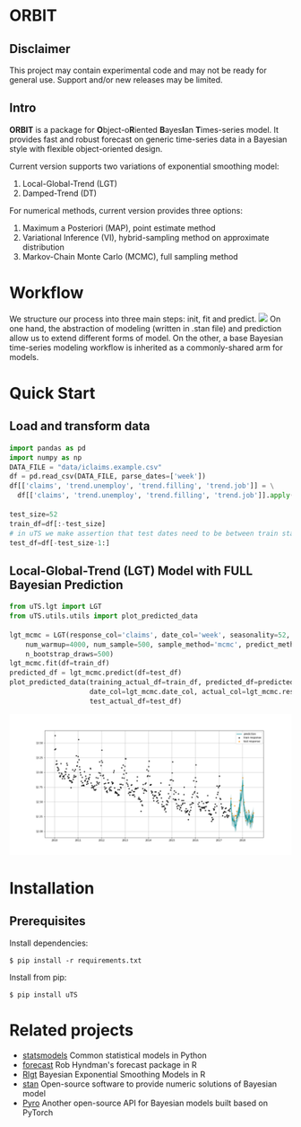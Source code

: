 # ORBIT 

## Disclaimer
This project may contain experimental code and may not be ready for general use. Support and/or new releases may be limited.

## Intro
**ORBIT** is a package for **O**bject-o**R**iented **B**ayes**I**an **T**imes-series
model. It provides fast and robust forecast on generic time-series data in a Bayesian style with
flexible object-oriented design.

Current version supports two variations of exponential smoothing model:
1. Local-Global-Trend (LGT)
2. Damped-Trend (DT)

For numerical methods, current version provides three options:
1. Maximum a Posteriori (MAP), point estimate method
2. Variational Inference (VI), hybrid-sampling method on approximate distribution
3. Markov-Chain Monte Carlo (MCMC), full sampling method


# Workflow
We structure our process into three main steps: init, fit and predict.
![](docs/img/ORBIT-Workflow.png)
On one hand, the abstraction of modeling (written in .stan file) and prediction allow us to
extend different forms of model.  On the other, a base Bayesian time-series modeling workflow
is inherited as a commonly-shared arm for models.


# Quick Start
## Load and transform data
```python
import pandas as pd
import numpy as np
DATA_FILE = "data/iclaims.example.csv"
df = pd.read_csv(DATA_FILE, parse_dates=['week'])
df[['claims', 'trend.unemploy', 'trend.filling', 'trend.job']] = \
  df[['claims', 'trend.unemploy', 'trend.filling', 'trend.job']].apply(np.log, axis=1)

test_size=52
train_df=df[:-test_size]
# in uTS we make assertion that test dates need to be between train start/end
test_df=df[-test_size-1:]
```
## Local-Global-Trend (LGT) Model with FULL Bayesian Prediction
```python
from uTS.lgt import LGT
from uTS.utils.utils import plot_predicted_data

lgt_mcmc = LGT(response_col='claims', date_col='week', seasonality=52,
    num_warmup=4000, num_sample=500, sample_method='mcmc', predict_method='full',
    n_bootstrap_draws=500)
lgt_mcmc.fit(df=train_df)
predicted_df = lgt_mcmc.predict(df=test_df)
plot_predicted_data(training_actual_df=train_df, predicted_df=predicted_df,
                    date_col=lgt_mcmc.date_col, actual_col=lgt_mcmc.response_col, pred_col=50,
                    test_actual_df=test_df)
```

![](docs/img/lgt-mcmc-pred.png)


# Installation

## Prerequisites

Install dependencies:
```
$ pip install -r requirements.txt
```

Install from pip:
```
$ pip install uTS
```

# Related projects
* [statsmodels](https://www.statsmodels.org/stable/index.html)
Common statistical models in Python
* [forecast](https://cran.r-project.org/web/packages/forecast/index.html)
Rob Hyndman's forecast package in R
* [Rlgt](https://cran.r-project.org/web/packages/Rlgt/index.html)
Bayesian Exponential Smoothing Models in R
* [stan](https://mc-stan.org/)
Open-source software to provide numeric solutions of Bayesian model
* [Pyro](https://pyro.ai/)
Another open-source API for Bayesian models built based on PyTorch
